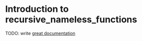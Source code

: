 # Introduction to recursive_nameless_functions

TODO: write [great documentation](http://jacobian.org/writing/what-to-write/)
